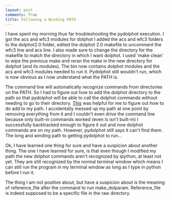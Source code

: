 ```yaml
---
layout: post
comments: True
title: Following a Winding PATH
---
```

I have spent my morning thus far troubleshooting the pydolphot execution. I got the acs and wfc3 modules for dolphot I added the acs and wfc3 folders to the dolphot2.0 folder, edited the dolphot 2.0 makefile to uncomment the wfc3 line and acs line. I also made sure to change the directory for the makefile to match the directory in which I want dolphot. I used 'make clean' to wipe the previous make and reran the make in the new directory for dolphot (and its modules). The bin now contains dolphot modules and the acs and wfc3 modules needed to run it. Pydolphot still wouldn't run, which is now obvious as I now understand what the PATH is.

The command line will automatically recognize commands from directories on the PATH. So I had to figure out how to add the dolphot directory to the path so that pydolphot will be able to call the dolphot commands without needing to go to their directory. [This](https://hathaway.cc/2008/06/how-to-edit-your-path-environment-variables-on-mac/) was helpful for me to figure out how to do add to my path. I accidentally messed up my path at one point by removing everything from it and I couldn't even drive the command line because only built-in commands worked (even ls isn't built-in) I successfully backtracked enough to figure it out and now dolphot commands are on my path. However, pydolphot still says it can't find them. The long and winding path to getting pydolphot to run...

Ok, I have learned one thing for sure and have a suspicion about another thing. The one I have learned for sure, is that even though I modified my path the new dolphot commands aren't recognized by ipython, at least not yet. They are still recognized by the normal terminal window which means I can still run the program in my terminal window as long as I type in python before I run it.

The thing I am not positive about, but have a suspicion about is the meaning of reference_file after the command to run make_dolparam. Reference_file is indeed supposed to be a specific file in the raw directory.
